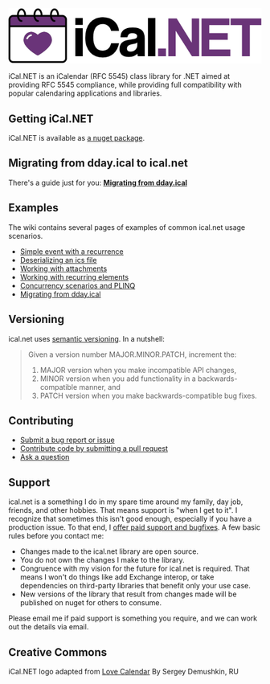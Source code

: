 ![iCal.NET for .NET](logo.png)

iCal.NET is an iCalendar (RFC 5545) class library for .NET aimed at providing RFC 5545 compliance, while providing full compatibility with popular calendaring applications and libraries.

## Getting iCal.NET

iCal.NET is available as [a nuget package](https://www.nuget.org/packages/Ical.Net).

## Migrating from dday.ical to ical.net

There's a guide just for you: **[Migrating from dday.ical](https://github.com/rianjs/ical.net/wiki/Migrating-from-dday.ical)**

## Examples

The wiki contains several pages of examples of common ical.net usage scenarios.

* [Simple event with a recurrence](https://github.com/rianjs/ical.net/wiki)
* [Deserializing an ics file](https://github.com/rianjs/ical.net/wiki/Deserialize-an-ics-file)
* [Working with attachments](https://github.com/rianjs/ical.net/wiki/Working-with-attachments)
* [Working with recurring elements](https://github.com/rianjs/ical.net/wiki/Working-with-recurring-elements)
* [Concurrency scenarios and PLINQ](https://github.com/rianjs/ical.net/wiki/Concurrency-scenarios-and-PLINQ)
* [Migrating from dday.ical](https://github.com/rianjs/ical.net/wiki/Migrating-from-dday.ical)

## Versioning

ical.net uses [semantic versioning](http://semver.org/). In a nutshell:

> Given a version number MAJOR.MINOR.PATCH, increment the:
>
> 1. MAJOR version when you make incompatible API changes,
> 2. MINOR version when you add functionality in a backwards-compatible manner, and
> 3. PATCH version when you make backwards-compatible bug fixes.

## Contributing

* [Submit a bug report or issue](https://github.com/rianjs/ical.net/wiki/Filing-a-(good)-bug-report)
* [Contribute code by submitting a pull request](https://github.com/rianjs/ical.net/wiki/Contributing-a-(good)-pull-request)
* [Ask a question](https://github.com/rianjs/ical.net/issues)

## Support

ical.net is a something I do in my spare time around my family, day job, friends, and other hobbies. That means support is "when I get to it". I recognize that sometimes this isn't good enough, especially if you have a production issue. To that end, I [offer paid support and bugfixes](http://rianjs.net/consulting). A few basic rules before you contact me:

* Changes made to the ical.net library are open source.
* You do not own the changes I make to the library.
* Congruence with my vision for the future for ical.net is required. That means I won't do things like add Exchange interop, or take  dependencies on third-party libraries that benefit only your use case.
* New versions of the library that result from changes made will be published on nuget for others to consume.

Please email me if paid support is something you require, and we can work out the details via email.

## Creative Commons

iCal.NET logo adapted from [Love Calendar](https://thenounproject.com/term/love-calendar/116866/) By Sergey Demushkin, RU
